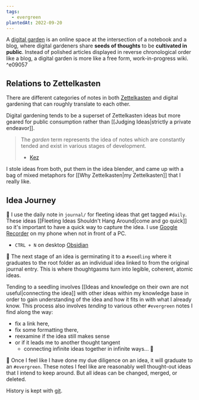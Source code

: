 ```yaml
---
tags:
  - evergreen
plantedAt: 2022-09-20
---
```

A [digital garden](https://maggieappleton.com/garden-history) is an online space at the intersection of a notebook and a blog, where digital gardeners share **seeds of thoughts** to be **cultivated in public**. Instead of polished articles displayed in reverse chronological order like a blog, a digital garden is more like a free form, work-in-progress wiki.
^e09057

## Relations to Zettelkasten

There are different categories of notes in both [Zettelkasten](https://zettelkasten.de/posts/overview/) and digital gardening that can roughly translate to each other.

Digital gardening tends to be a superset of Zettelkasten ideas but more geared for public consumption rather than [[Judging Ideas|strictly a private endeavor]].

> The *garden* term represents the idea of notes which are constantly tended and exist in various stages of development.
> - [Kez](https://www.kez.ie/notes/digital%20garden/)

I stole ideas from both, put them in the idea blender, and came up with a bag of mixed metaphors for [[Why Zettelkasten|my Zettelkasten]] that I really like.

## Idea Journey

🍃 I use the daily note in `journal/` for fleeting ideas that get tagged `#daily`. These ideas [[Fleeting Ideas Shouldn't Hang Around|come and go quick]] so it's important to have a quick way to capture the idea. I use [Google Recorder](https://recorder.google.com/) on my phone when not in front of a PC.

- `CTRL + N` on desktop [Obsidian](https://obsidian.md/)

🌱 The next stage of an idea is germinating it to a `#seedling` where it graduates to the root folder as an individual idea linked to from the original journal entry. This is where thoughtgasms turn into legible, coherent, atomic ideas.

Tending to a seedling involves [[Ideas and knowledge on their own are not useful|connecting the idea]] with other ideas within my knowledge base in order to gain understanding of the idea and how it fits in with what I already know. This process also involves *tending* to various other `#evergreen` notes I find along the way:

* fix a link here,
* fix some formatting there,
* reexamine if the idea still makes sense
* or if it leads me to another thought tangent
	* connecting infinite ideas together in infinite ways... 🤯

🌲 Once I feel like I have done my due diligence on an idea, it will graduate to an `#evergreen`. These notes I feel like are reasonably well thought-out ideas that I intend to keep around. But all ideas can be changed, merged, or deleted.

History is kept with [git](https://github.com/chadly/garden).